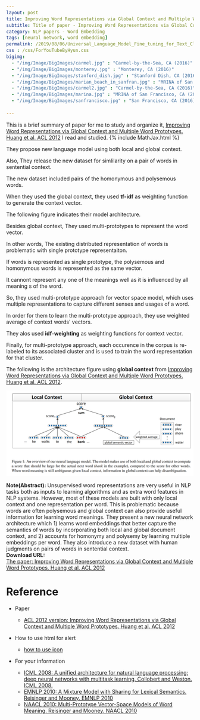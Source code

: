 ```yaml
---
layout: post
title: Improving Word Representations via Global Context and Multiple Word Prototypes
subtitle: Title of paper - Improving Word Representations via Global Context and Multiple Word Prototypes
category: NLP papers - Word Embedding
tags: [neural network, word embedding]
permalink: /2019/08/06/Universal_Language_Model_Fine_tuning_for_Text_Classification/
css : /css/ForYouTubeByHyun.css
bigimg: 
  - "/img/Image/BigImages/carmel.jpg" : "Carmel-by-the-Sea, CA (2016)"
  - "/img/Image/BigImages/monterey.jpg" : "Monterey, CA (2016)"
  - "/img/Image/BigImages/stanford_dish.jpg" : "Stanford Dish, CA (2016)"
  - "/img/Image/BigImages/marian_beach_in_sanfran.jpg" : "MRINA of San Francisco, CA (2016)"
  - "/img/Image/BigImages/carmel2.jpg" : "Carmel-by-the-Sea, CA (2016)"
  - "/img/Image/BigImages/marina.jpg" : "MRINA of San Francisco, CA (2016)"
  - "/img/Image/BigImages/sanfrancisco.jpg" : "San Francisco, CA (2016)"
  
---
```


This is a brief summary of paper for me to study and organize it, [Improving Word Representations via Global Context and Multiple Word Prototypes. Huang et al. ACL 2012](https://www.aclweb.org/anthology/P12-1092/) I read and studied. 
{% include MathJax.html %}

They propose new language model using both local and global context. 

Also, They release the new dataset for simlilarity on a pair of words in sentential context.

The new dataset included pairs of the homonymous and polysemous words. 

When they used the global context, they used **tf-idf** as weighting function to generate the context vector. 

The following figure indicates their model architecture.

Besides global context, They used multi-prototypes to represent the word vector. 

In other words, The existing distributed representation of words is problematic with single prototype representaiton. 

If words is represented as single prototype, the polysemous and homonymous words is represented as the same vector. 

It cannont represent any one of the meanings well as it is influenced by all meaning s of the word. 

So, they used multi-prototype approach for vector space model, which uses multiple representations to capture different senses and usages of a word.

In order for them to learn the multi-prototype approach, they use weighted average of context words' vectors.

They alos used **idf-weighting** as weighting functions for context vector.

Finally, for multi-prototype approach, each occurence in the corpus is re-labeled to its associated cluster and is used to train the word representation for that cluster.

The following is the architecture figure using **global context** from [Improving Word Representations via Global Context and Multiple Word Prototypes. Huang et al. ACL 2012](https://www.aclweb.org/anthology/P12-1092/).

![Huang et al. ACL 2012](/img/Image/NaturalLanguageProcessing/NLPLabs/Paper_Investigation/Word2Vec/2020-02-09-Improving_Word_Representations_via_Global_Context_and_Multiple_Word_Prototypes/multi-prototypes.PNG)

<div class="alert alert-info" role="alert"><i class="fa fa-info-circle"></i> <b>Note(Abstract): </b>
Unsupervised word representations are very useful in NLP tasks both as inputs to learning algorithms and as extra word features in NLP systems. However, most of these models are built with only local context and one representation per word. This is problematic because words are often polysemous and global context can also provide useful information for learning word meanings. They present a new neural network architecture which 1) learns word embeddings that better capture the semantics of words by incorporating both local and global document context, and 2) accounts for homonymy and polysemy by learning multiple embeddings per word. They also introduce a new dataset with human judgments on pairs of words in sentential context.
</div>
    
<div class="alert alert-success" role="alert"><i class="fa fa-paperclip fa-lg"></i> <b>Download URL: </b><br>
  <a href="https://www.aclweb.org/anthology/P12-1092/">The paper: Improving Word Representations via Global Context and Multiple Word Prototypes. Huang et al. ACL 2012</a>
</div>

# Reference 

- Paper 
  - [ACL 2012 version: Improving Word Representations via Global Context and Multiple Word Prototypes. Huang et al. ACL 2012](https://www.aclweb.org/anthology/P12-1092/)
  
- How to use html for alert
  - [how to use icon](http://idratherbewriting.com/documentation-theme-jekyll/mydoc_icons.html)
    
- For your information
  - [ICML 2008: A unified architecture for natural language processing: deep neural networks with multitask learning. Collobert and Weston. ICML 2008. ](https://dl.acm.org/doi/10.1145/1390156.1390177)
  - [EMNLP 2010: A Mixture Model with Sharing for Lexical Semantics. Reisinger and Mooney. EMNLP 2010](https://www.aclweb.org/anthology/D10-1114/7)
  - [NAACL 2010: Multi-Prototype Vector-Space Models of Word Meaning.  Reisinger and Mooney. NAACL 2010](https://www.aclweb.org/anthology/N10-1013/)
  






























